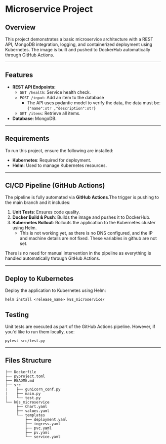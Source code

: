 # Microservice Project

## Overview
This project demonstrates a basic microservice architecture with a REST API, MongoDB integration, logging, and containerized deployment using Kubernetes. The image is built and pushed to DockerHub automatically through GitHub Actions.

---

## Features
- **REST API Endpoints**:
  - `GET /health`: Service health check.
  - `POST /input`: Add an item to the database
    - The API uses pydantic model to verify the data, the data must be: `{"name":str ,"description":str}`
  - `GET /items`: Retrieve all items.
- **Database**: MongoDB.

---

## Requirements
To run this project, ensure the following are installed:

- **Kubernetes**: Required for deployment.
- **Helm**: Used to manage Kubernetes resources.
---

## CI/CD Pipeline (GitHub Actions)
The pipeline is fully automated via **GitHub Actions**.The trigger is pushing to the main branch and it includes:
1. **Unit Tests**: Ensures code quality.
2. **Docker Build & Push**: Builds the image and pushes it to DockerHub.
3. **Kubernetes Rollout**: Rollouts the application to the Kubernetes cluster using Helm.
    -   This is not working yet, as there is no DNS configured, and the IP and machine details are not fixed. These variables in github are not set. 

There is no need for manual intervention in the pipeline as everything is handled automatically through GitHub Actions.

---

## Deploy to Kubernetes
Deploy the application to Kubernetes using Helm:
```
helm install <release_name> k8s_microservice/
```


## Testing
Unit tests are executed as part of the GitHub Actions pipeline. However, if you'd like to run them locally, use:
```
pytest src/test.py
```
---
## Files Structure
```
├── Dockerfile
├── pyproject.toml
├── README.md
├── src
|    ├── gunicorn_conf.py
|    ├── main.py
|    └── test.py
└── k8s_microservice
     ├── Chart.yaml
     ├── values.yaml
     └── templates
         ├── deployment.yaml
         ├── ingress.yaml
         ├── pvc.yaml
         ├── pv.yaml
         └── service.yaml

```